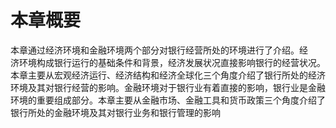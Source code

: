 # 本章概要

本章通过经济环境和金融环境两个部分对银行经营所处的环境进行了介绍。经<br />
    济环境构成银行运行的基础条件和背景，经济发展状况直接影响银行的经营状况。<br />
    本章主要从宏观经济运行、经济结构和经济全球化三个角度介绍了银行所处的经济<br />
    环境及其对银行经营的影响。金融环境对于银行业有着直接的影响，银行业是金融<br />
    环境的重要组成部分。本章主要从金融市场、金融工具和货币政策三个角度介绍了<br />
  银行所处的金融环境及其对银行业务和银行管理的影响